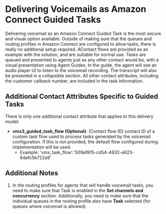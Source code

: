# Delivering Voicemails as Amazon Connect Guided Tasks
Delivering voicemail as an Amazon Connect Guided Task is the most secure and visual option available. Outside of making sure that the queues and routing profiles in Amazon Connect are configured to allow tasks, there is really no additional setup required. AContact flows are provided as an example with the solution, and are suitable for normal use. Tasks are queued and presented to agents just as any other contact would be, with a visual presentation using Agent Guides. In the guide, the agent will see an audio player UI to listen to the voicemail recording. The transcript will also be presented in a collapsible section. All other contact attributes, including the customer callback number, are included in the task information.

## Additional Contact Attributes Specific to Guided Tasks
There is only one additional contact attribute that applies to this delivery model:
-  **vmx3_guided_task_flow (Optional)**: (Contact flow ID) contact ID of a custom task flow used to process tasks generated by the voicemail configuration. If this is not provided, the default flow configured during implementation will be used.
    -  Example: 'vmx_task_flow':'509a1915-cd54-4632-a923-6dafc5b722a9'

## Additional Notes
1.  In the routing profiles for agents that will handle voicemail tasks, you need to make sure that Task is enabled in the **Set channels and concurrency** section. Additionally, you need to make sure that the individual queues in the routing profile also have **Task** selected (for queues where voicemail is allowed).